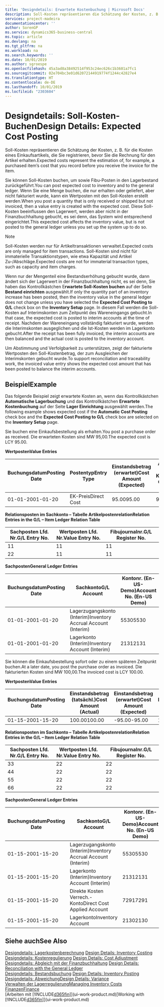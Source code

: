 ```yaml
---
title: 'Designdetails: Erwartete Kostenbuchung | Microsoft Docs'
description: Soll-Kosten repräsentieren die Schätzung der Kosten, z. B. für die Kosten eines Einkaufsartikels, die Sie registrieren, bevor Sie die Rechnung für den Artikel erhalten.
services: project-madeira
documentationcenter: ''
author: SorenGP
ms.service: dynamics365-business-central
ms.topic: article
ms.devlang: na
ms.tgt_pltfrm: na
ms.workload: na
ms.search.keywords: ''
ms.date: 10/01/2019
ms.author: sgroespe
ms.openlocfilehash: 45a3ad8a38492514f953c24ec626c1b3601a7fc1
ms.sourcegitcommit: 02e704bc3e01d62072144919774f1244c42827e4
ms.translationtype: HT
ms.contentlocale: de-DE
ms.lasthandoff: 10/01/2019
ms.locfileid: "2303604"
---
```

# <a name="design-details-expected-cost-posting"></a><span data-ttu-id="0fdc4-103">Designdetails: Soll-Kosten-Buchen</span><span class="sxs-lookup"><span data-stu-id="0fdc4-103">Design Details: Expected Cost Posting</span></span>
<span data-ttu-id="0fdc4-104">Soll-Kosten repräsentieren die Schätzung der Kosten, z. B. für die Kosten eines Einkaufsartikels, die Sie registrieren, bevor Sie die Rechnung für den Artikel erhalten.</span><span class="sxs-lookup"><span data-stu-id="0fdc4-104">Expected costs represent the estimation of, for example, a purchased item’s cost that you record before you receive the invoice for the item.</span></span>  

 <span data-ttu-id="0fdc4-105">Sie können Soll-Kosten buchen, um sowie Fibu-Posten in den Lagerbestand zurückgeführt.</span><span class="sxs-lookup"><span data-stu-id="0fdc4-105">You can post expected cost to inventory and to the general ledger.</span></span> <span data-ttu-id="0fdc4-106">Wenn Sie eine Menge buchen, die nur erhalten oder geliefert, aber nicht fakturiert wurde, kann ein Wertposten mit den Soll-Kosten erstellt werden.</span><span class="sxs-lookup"><span data-stu-id="0fdc4-106">When you post a quantity that is only received or shipped but not invoiced, then a value entry is created with the expected cost.</span></span> <span data-ttu-id="0fdc4-107">Diese Soll-Kosten beeinflussen den Lagerwert, werden aber nicht in der Finanzbuchhaltung gebucht, es sei denn, das System wird entsprechend eingerichtet.</span><span class="sxs-lookup"><span data-stu-id="0fdc4-107">This expected cost affects the inventory value, but is not posted to the general ledger unless you set up the system up to do so.</span></span>  

> [!NOTE]  
>  <span data-ttu-id="0fdc4-108">Soll-Kosten werden nur für Artikeltransaktionen verwaltet.</span><span class="sxs-lookup"><span data-stu-id="0fdc4-108">Expected costs are only managed for item transactions.</span></span> <span data-ttu-id="0fdc4-109">Soll-Kosten sind nicht für immaterielle Transaktionstypen, wie etwa Kapazität und Artikel Zu-/Abschläge.</span><span class="sxs-lookup"><span data-stu-id="0fdc4-109">Expected costs are not for immaterial transaction types, such as capacity and item charges.</span></span>  

 <span data-ttu-id="0fdc4-110">Wenn nur der Mengenteil eine Bestandserhöhung gebucht wurde, dann ändert sich der Lagerwert in der Finanzbuchhaltung nicht, es sei denn, Sie haben das Kontrollkästchen E**rwartete Soll-Kosten buchen** auf der Seite **Bestand einrichten** ausgewählt.</span><span class="sxs-lookup"><span data-stu-id="0fdc4-110">If only the quantity part of an inventory increase has been posted, then the inventory value in the general ledger does not change unless you have selected the **Expected Cost Posting to G/L** check box on the **Inventory Setup** page.</span></span> <span data-ttu-id="0fdc4-111">In diesem Fall werden die Soll-Kosten auf Interimskonten zum Zeitpunkt des Wareneingangs gebucht.</span><span class="sxs-lookup"><span data-stu-id="0fdc4-111">In that case, the expected cost is posted to interim accounts at the time of receipt.</span></span> <span data-ttu-id="0fdc4-112">Nachdem der Wareneingang vollständig fakturiert wurde, werden die Interimskonten ausgeglichen und die Ist-Kosten werden im Lagerkonto gebucht.</span><span class="sxs-lookup"><span data-stu-id="0fdc4-112">After the receipt has been fully invoiced, the interim accounts are then balanced and the actual cost is posted to the inventory account.</span></span>  

 <span data-ttu-id="0fdc4-113">Um Abstimmung und Verfolgbarkeit zu unterstützen, zeigt der fakturierte Wertposten den Soll-Kostenbetrag, der zum Ausgleichen der Interimskonten gebucht wurde.</span><span class="sxs-lookup"><span data-stu-id="0fdc4-113">To support reconciliation and traceability work, the invoiced value entry shows the expected cost amount that has been posted to balance the interim accounts.</span></span>  

## <a name="example"></a><span data-ttu-id="0fdc4-114">Beispiel</span><span class="sxs-lookup"><span data-stu-id="0fdc4-114">Example</span></span>  
 <span data-ttu-id="0fdc4-115">Das folgende Beispiel zeigt erwartete Kosten an, wenn das Kontrollkästchen **Automatische Lagerbuchung** und das Kontrollkästchen **Erwartete Kostenbuchung** auf der Seite **Lager Einrichtung** ausgewählt werden.</span><span class="sxs-lookup"><span data-stu-id="0fdc4-115">The following example shows expected cost if the **Automatic Cost Posting** check box and the **Expected Cost Posting to G/L** check box are selected on the **Inventory Setup** page.</span></span>  

 <span data-ttu-id="0fdc4-116">Sie buchen eine Einkaufsbestellung als erhalten.</span><span class="sxs-lookup"><span data-stu-id="0fdc4-116">You post a purchase order as received.</span></span> <span data-ttu-id="0fdc4-117">Die erwarteten Kosten sind MW 95,00.</span><span class="sxs-lookup"><span data-stu-id="0fdc4-117">The expected cost is LCY 95.00.</span></span>  

 <span data-ttu-id="0fdc4-118">**Wertposten**</span><span class="sxs-lookup"><span data-stu-id="0fdc4-118">**Value Entries**</span></span>  

|<span data-ttu-id="0fdc4-119">Buchungsdatum</span><span class="sxs-lookup"><span data-stu-id="0fdc4-119">Posting Date</span></span>|<span data-ttu-id="0fdc4-120">Postentyp</span><span class="sxs-lookup"><span data-stu-id="0fdc4-120">Entry Type</span></span>|<span data-ttu-id="0fdc4-121">Einstandsbetrag (erwartet)</span><span class="sxs-lookup"><span data-stu-id="0fdc4-121">Cost Amount (Expected)</span></span>|<span data-ttu-id="0fdc4-122">Auf Sachkonto geb. Soll-Kosten</span><span class="sxs-lookup"><span data-stu-id="0fdc4-122">Expected Cost Posted to G/L</span></span>|<span data-ttu-id="0fdc4-123">Soll-Kosten</span><span class="sxs-lookup"><span data-stu-id="0fdc4-123">Expected Cost</span></span>|<span data-ttu-id="0fdc4-124">Artikelposten Lfd. Nr.</span><span class="sxs-lookup"><span data-stu-id="0fdc4-124">Item Ledger Entry No.</span></span>|<span data-ttu-id="0fdc4-125">Lfd. Nr.</span><span class="sxs-lookup"><span data-stu-id="0fdc4-125">Entry No.</span></span>|  
|------------------|----------------|------------------------------|----------------------------------|-------------------|---------------------------|---------------|  
|<span data-ttu-id="0fdc4-126">01-01-20</span><span class="sxs-lookup"><span data-stu-id="0fdc4-126">01-01-20</span></span>|<span data-ttu-id="0fdc4-127">EK-Preis</span><span class="sxs-lookup"><span data-stu-id="0fdc4-127">Direct Cost</span></span>|<span data-ttu-id="0fdc4-128">95.00</span><span class="sxs-lookup"><span data-stu-id="0fdc4-128">95.00</span></span>|<span data-ttu-id="0fdc4-129">95.00</span><span class="sxs-lookup"><span data-stu-id="0fdc4-129">95.00</span></span>|<span data-ttu-id="0fdc4-130">Ja</span><span class="sxs-lookup"><span data-stu-id="0fdc4-130">Yes</span></span>|<span data-ttu-id="0fdc4-131">1</span><span class="sxs-lookup"><span data-stu-id="0fdc4-131">1</span></span>|<span data-ttu-id="0fdc4-132">1</span><span class="sxs-lookup"><span data-stu-id="0fdc4-132">1</span></span>|  

 <span data-ttu-id="0fdc4-133">**Relationsposten im Sachkonto – Tabelle Artikelpostenrelation**</span><span class="sxs-lookup"><span data-stu-id="0fdc4-133">**Relation Entries in the G/L – Item Ledger Relation Table**</span></span>  

|<span data-ttu-id="0fdc4-134">Sachposten Lfd. Nr.</span><span class="sxs-lookup"><span data-stu-id="0fdc4-134">G/L Entry No.</span></span>|<span data-ttu-id="0fdc4-135">Wertposten Lfd. Nr.</span><span class="sxs-lookup"><span data-stu-id="0fdc4-135">Value Entry No.</span></span>|<span data-ttu-id="0fdc4-136">Fibujournalnr.</span><span class="sxs-lookup"><span data-stu-id="0fdc4-136">G/L Register No.</span></span>|  
|--------------------|---------------------|-----------------------|  
|<span data-ttu-id="0fdc4-137">1</span><span class="sxs-lookup"><span data-stu-id="0fdc4-137">1</span></span>|<span data-ttu-id="0fdc4-138">1</span><span class="sxs-lookup"><span data-stu-id="0fdc4-138">1</span></span>|<span data-ttu-id="0fdc4-139">1</span><span class="sxs-lookup"><span data-stu-id="0fdc4-139">1</span></span>|  
|<span data-ttu-id="0fdc4-140">2</span><span class="sxs-lookup"><span data-stu-id="0fdc4-140">2</span></span>|<span data-ttu-id="0fdc4-141">1</span><span class="sxs-lookup"><span data-stu-id="0fdc4-141">1</span></span>|<span data-ttu-id="0fdc4-142">1</span><span class="sxs-lookup"><span data-stu-id="0fdc4-142">1</span></span>|  

 <span data-ttu-id="0fdc4-143">**Sachposten**</span><span class="sxs-lookup"><span data-stu-id="0fdc4-143">**General Ledger Entries**</span></span>  

|<span data-ttu-id="0fdc4-144">Buchungsdatum</span><span class="sxs-lookup"><span data-stu-id="0fdc4-144">Posting Date</span></span>|<span data-ttu-id="0fdc4-145">Sachkonto</span><span class="sxs-lookup"><span data-stu-id="0fdc4-145">G/L Account</span></span>|<span data-ttu-id="0fdc4-146">Kontonr. (En-US-Demo)</span><span class="sxs-lookup"><span data-stu-id="0fdc4-146">Account No. (En-US Demo)</span></span>|<span data-ttu-id="0fdc4-147">Betrag</span><span class="sxs-lookup"><span data-stu-id="0fdc4-147">Amount</span></span>|<span data-ttu-id="0fdc4-148">Lfd. Nr.</span><span class="sxs-lookup"><span data-stu-id="0fdc4-148">Entry No.</span></span>|  
|------------------|------------------|---------------------------------|------------|---------------|  
|<span data-ttu-id="0fdc4-149">01-01-20</span><span class="sxs-lookup"><span data-stu-id="0fdc4-149">01-01-20</span></span>|<span data-ttu-id="0fdc4-150">Lagerzugangskonto (Interim)</span><span class="sxs-lookup"><span data-stu-id="0fdc4-150">Inventory Accrual Account (Interim)</span></span>|<span data-ttu-id="0fdc4-151">5530</span><span class="sxs-lookup"><span data-stu-id="0fdc4-151">5530</span></span>|<span data-ttu-id="0fdc4-152">-95.00</span><span class="sxs-lookup"><span data-stu-id="0fdc4-152">-95.00</span></span>|<span data-ttu-id="0fdc4-153">2</span><span class="sxs-lookup"><span data-stu-id="0fdc4-153">2</span></span>|  
|<span data-ttu-id="0fdc4-154">01-01-20</span><span class="sxs-lookup"><span data-stu-id="0fdc4-154">01-01-20</span></span>|<span data-ttu-id="0fdc4-155">Lagerkonto (Interim)</span><span class="sxs-lookup"><span data-stu-id="0fdc4-155">Inventory Account (Interim)</span></span>|<span data-ttu-id="0fdc4-156">2131</span><span class="sxs-lookup"><span data-stu-id="0fdc4-156">2131</span></span>|<span data-ttu-id="0fdc4-157">95.00</span><span class="sxs-lookup"><span data-stu-id="0fdc4-157">95.00</span></span>|<span data-ttu-id="0fdc4-158">1</span><span class="sxs-lookup"><span data-stu-id="0fdc4-158">1</span></span>|  

 <span data-ttu-id="0fdc4-159">Sie können die Einkaufsbestellung sofort oder zu einem späteren Zeitpunkt buchen.</span><span class="sxs-lookup"><span data-stu-id="0fdc4-159">At a later date, you post the purchase order as invoiced.</span></span> <span data-ttu-id="0fdc4-160">Die fakturierten Kosten sind MW 100,00.</span><span class="sxs-lookup"><span data-stu-id="0fdc4-160">The invoiced cost is LCY 100.00.</span></span>  

 <span data-ttu-id="0fdc4-161">**Wertposten**</span><span class="sxs-lookup"><span data-stu-id="0fdc4-161">**Value Entries**</span></span>  

|<span data-ttu-id="0fdc4-162">Buchungsdatum</span><span class="sxs-lookup"><span data-stu-id="0fdc4-162">Posting Date</span></span>|<span data-ttu-id="0fdc4-163">Einstandsbetrag (tatsächl.)</span><span class="sxs-lookup"><span data-stu-id="0fdc4-163">Cost Amount (Actual)</span></span>|<span data-ttu-id="0fdc4-164">Einstandsbetrag (erwartet)</span><span class="sxs-lookup"><span data-stu-id="0fdc4-164">Cost Amount (Expected)</span></span>|<span data-ttu-id="0fdc4-165">Gebuchte Lagerregulierung an G/L</span><span class="sxs-lookup"><span data-stu-id="0fdc4-165">Cost Posted to G/L</span></span>|<span data-ttu-id="0fdc4-166">Soll-Kosten</span><span class="sxs-lookup"><span data-stu-id="0fdc4-166">Expected Cost</span></span>|<span data-ttu-id="0fdc4-167">Artikelposten Lfd. Nr.</span><span class="sxs-lookup"><span data-stu-id="0fdc4-167">Item Ledger Entry No.</span></span>|<span data-ttu-id="0fdc4-168">Lfd. Nr.</span><span class="sxs-lookup"><span data-stu-id="0fdc4-168">Entry No.</span></span>|  
|------------------|----------------------------|------------------------------|-------------------------|-------------------|---------------------------|---------------|  
|<span data-ttu-id="0fdc4-169">01-15-20</span><span class="sxs-lookup"><span data-stu-id="0fdc4-169">01-15-20</span></span>|<span data-ttu-id="0fdc4-170">100.00</span><span class="sxs-lookup"><span data-stu-id="0fdc4-170">100.00</span></span>|<span data-ttu-id="0fdc4-171">-95.00</span><span class="sxs-lookup"><span data-stu-id="0fdc4-171">-95.00</span></span>|<span data-ttu-id="0fdc4-172">100.00</span><span class="sxs-lookup"><span data-stu-id="0fdc4-172">100.00</span></span>|<span data-ttu-id="0fdc4-173">Nein</span><span class="sxs-lookup"><span data-stu-id="0fdc4-173">No</span></span>|<span data-ttu-id="0fdc4-174">1</span><span class="sxs-lookup"><span data-stu-id="0fdc4-174">1</span></span>|<span data-ttu-id="0fdc4-175">2</span><span class="sxs-lookup"><span data-stu-id="0fdc4-175">2</span></span>|  

 <span data-ttu-id="0fdc4-176">**Relationsposten im Sachkonto – Tabelle Artikelpostenrelation**</span><span class="sxs-lookup"><span data-stu-id="0fdc4-176">**Relation Entries in the G/L – Item Ledger Relation Table**</span></span>  

|<span data-ttu-id="0fdc4-177">Sachposten Lfd. Nr.</span><span class="sxs-lookup"><span data-stu-id="0fdc4-177">G/L Entry No.</span></span>|<span data-ttu-id="0fdc4-178">Wertposten Lfd. Nr.</span><span class="sxs-lookup"><span data-stu-id="0fdc4-178">Value Entry No.</span></span>|<span data-ttu-id="0fdc4-179">Fibujournalnr.</span><span class="sxs-lookup"><span data-stu-id="0fdc4-179">G/L Register No.</span></span>|  
|--------------------|---------------------|-----------------------|  
|<span data-ttu-id="0fdc4-180">3</span><span class="sxs-lookup"><span data-stu-id="0fdc4-180">3</span></span>|<span data-ttu-id="0fdc4-181">2</span><span class="sxs-lookup"><span data-stu-id="0fdc4-181">2</span></span>|<span data-ttu-id="0fdc4-182">2</span><span class="sxs-lookup"><span data-stu-id="0fdc4-182">2</span></span>|  
|<span data-ttu-id="0fdc4-183">4</span><span class="sxs-lookup"><span data-stu-id="0fdc4-183">4</span></span>|<span data-ttu-id="0fdc4-184">2</span><span class="sxs-lookup"><span data-stu-id="0fdc4-184">2</span></span>|<span data-ttu-id="0fdc4-185">2</span><span class="sxs-lookup"><span data-stu-id="0fdc4-185">2</span></span>|  
|<span data-ttu-id="0fdc4-186">5</span><span class="sxs-lookup"><span data-stu-id="0fdc4-186">5</span></span>|<span data-ttu-id="0fdc4-187">2</span><span class="sxs-lookup"><span data-stu-id="0fdc4-187">2</span></span>|<span data-ttu-id="0fdc4-188">2</span><span class="sxs-lookup"><span data-stu-id="0fdc4-188">2</span></span>|  
|<span data-ttu-id="0fdc4-189">6</span><span class="sxs-lookup"><span data-stu-id="0fdc4-189">6</span></span>|<span data-ttu-id="0fdc4-190">2</span><span class="sxs-lookup"><span data-stu-id="0fdc4-190">2</span></span>|<span data-ttu-id="0fdc4-191">2</span><span class="sxs-lookup"><span data-stu-id="0fdc4-191">2</span></span>|  

 <span data-ttu-id="0fdc4-192">**Sachposten**</span><span class="sxs-lookup"><span data-stu-id="0fdc4-192">**General Ledger Entries**</span></span>  

|<span data-ttu-id="0fdc4-193">Buchungsdatum</span><span class="sxs-lookup"><span data-stu-id="0fdc4-193">Posting Date</span></span>|<span data-ttu-id="0fdc4-194">Sachkonto</span><span class="sxs-lookup"><span data-stu-id="0fdc4-194">G/L Account</span></span>|<span data-ttu-id="0fdc4-195">Kontonr. (En-US-Demo)</span><span class="sxs-lookup"><span data-stu-id="0fdc4-195">Account No. (En-US Demo)</span></span>|<span data-ttu-id="0fdc4-196">Betrag</span><span class="sxs-lookup"><span data-stu-id="0fdc4-196">Amount</span></span>|<span data-ttu-id="0fdc4-197">Lfd. Nr.</span><span class="sxs-lookup"><span data-stu-id="0fdc4-197">Entry No.</span></span>|  
|------------------|------------------|---------------------------------|------------|---------------|  
|<span data-ttu-id="0fdc4-198">01-15-20</span><span class="sxs-lookup"><span data-stu-id="0fdc4-198">01-15-20</span></span>|<span data-ttu-id="0fdc4-199">Lagerzugangskonto (Interim)</span><span class="sxs-lookup"><span data-stu-id="0fdc4-199">Inventory Accrual Account (Interim)</span></span>|<span data-ttu-id="0fdc4-200">5530</span><span class="sxs-lookup"><span data-stu-id="0fdc4-200">5530</span></span>|<span data-ttu-id="0fdc4-201">95.00</span><span class="sxs-lookup"><span data-stu-id="0fdc4-201">95.00</span></span>|<span data-ttu-id="0fdc4-202">4</span><span class="sxs-lookup"><span data-stu-id="0fdc4-202">4</span></span>|  
|<span data-ttu-id="0fdc4-203">01-15-20</span><span class="sxs-lookup"><span data-stu-id="0fdc4-203">01-15-20</span></span>|<span data-ttu-id="0fdc4-204">Lagerkonto (Interim)</span><span class="sxs-lookup"><span data-stu-id="0fdc4-204">Inventory Account (Interim)</span></span>|<span data-ttu-id="0fdc4-205">2131</span><span class="sxs-lookup"><span data-stu-id="0fdc4-205">2131</span></span>|<span data-ttu-id="0fdc4-206">-95.00</span><span class="sxs-lookup"><span data-stu-id="0fdc4-206">-95.00</span></span>|<span data-ttu-id="0fdc4-207">3</span><span class="sxs-lookup"><span data-stu-id="0fdc4-207">3</span></span>|  
|<span data-ttu-id="0fdc4-208">01-15-20</span><span class="sxs-lookup"><span data-stu-id="0fdc4-208">01-15-20</span></span>|<span data-ttu-id="0fdc4-209">Direkte Kosten Verrech.-Konto</span><span class="sxs-lookup"><span data-stu-id="0fdc4-209">Direct Cost Applied Account</span></span>|<span data-ttu-id="0fdc4-210">7291</span><span class="sxs-lookup"><span data-stu-id="0fdc4-210">7291</span></span>|<span data-ttu-id="0fdc4-211">-100</span><span class="sxs-lookup"><span data-stu-id="0fdc4-211">-100</span></span>|<span data-ttu-id="0fdc4-212">6</span><span class="sxs-lookup"><span data-stu-id="0fdc4-212">6</span></span>|  
|<span data-ttu-id="0fdc4-213">01-15-20</span><span class="sxs-lookup"><span data-stu-id="0fdc4-213">01-15-20</span></span>|<span data-ttu-id="0fdc4-214">Lagerkonto</span><span class="sxs-lookup"><span data-stu-id="0fdc4-214">Inventory Account</span></span>|<span data-ttu-id="0fdc4-215">2130</span><span class="sxs-lookup"><span data-stu-id="0fdc4-215">2130</span></span>|<span data-ttu-id="0fdc4-216">100</span><span class="sxs-lookup"><span data-stu-id="0fdc4-216">100</span></span>|<span data-ttu-id="0fdc4-217">5</span><span class="sxs-lookup"><span data-stu-id="0fdc4-217">5</span></span>|  

## <a name="see-also"></a><span data-ttu-id="0fdc4-218">Siehe auch</span><span class="sxs-lookup"><span data-stu-id="0fdc4-218">See Also</span></span>
 <span data-ttu-id="0fdc4-219">[Designdetails: Lagerkostenberechnung](design-details-inventory-costing.md) </span><span class="sxs-lookup"><span data-stu-id="0fdc4-219">[Design Details: Inventory Costing](design-details-inventory-costing.md) </span></span>  
 <span data-ttu-id="0fdc4-220">[Designdetails: Kostenregulierung](design-details-cost-adjustment.md) </span><span class="sxs-lookup"><span data-stu-id="0fdc4-220">[Design Details: Cost Adjustment](design-details-cost-adjustment.md) </span></span>  
 <span data-ttu-id="0fdc4-221">[Designdetails: Abgleich mit der Finanzbuchhaltung](design-details-reconciliation-with-the-general-ledger.md) </span><span class="sxs-lookup"><span data-stu-id="0fdc4-221">[Design Details: Reconciliation with the General Ledger](design-details-reconciliation-with-the-general-ledger.md) </span></span>  
 <span data-ttu-id="0fdc4-222">[Designdetails: Bestandsbuchung](design-details-inventory-posting.md) </span><span class="sxs-lookup"><span data-stu-id="0fdc4-222">[Design Details: Inventory Posting](design-details-inventory-posting.md) </span></span>  
 [<span data-ttu-id="0fdc4-223">Designdetails: Abweichung</span><span class="sxs-lookup"><span data-stu-id="0fdc4-223">Design Details: Variance</span></span>](design-details-variance.md)  
 [<span data-ttu-id="0fdc4-224">Verwalten der Lagerregulierung</span><span class="sxs-lookup"><span data-stu-id="0fdc4-224">Managing Inventory Costs</span></span>](finance-manage-inventory-costs.md)  
 [<span data-ttu-id="0fdc4-225">Finanzen</span><span class="sxs-lookup"><span data-stu-id="0fdc4-225">Finance</span></span>](finance.md)  
 <span data-ttu-id="0fdc4-226">[Arbeiten mit [!INCLUDE[d365fin](includes/d365fin_md.md)]](ui-work-product.md)</span><span class="sxs-lookup"><span data-stu-id="0fdc4-226">[Working with [!INCLUDE[d365fin](includes/d365fin_md.md)]](ui-work-product.md)</span></span>
